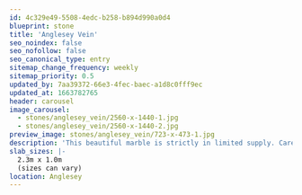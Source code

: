 ```yaml
---
id: 4c329e49-5508-4edc-b258-b894d990a0d4
blueprint: stone
title: 'Anglesey Vein'
seo_noindex: false
seo_nofollow: false
seo_canonical_type: entry
sitemap_change_frequency: weekly
sitemap_priority: 0.5
updated_by: 7aa39372-66e3-4fec-baec-a1d8c0fff9ec
updated_at: 1663782765
header: carousel
image_carousel:
  - stones/anglesey_vein/2560-x-1440-1.jpg
  - stones/anglesey_vein/2560-x-1440-2.jpg
preview_image: stones/anglesey_vein/723-x-473-1.jpg
description: 'This beautiful marble is strictly in limited supply. Careful cutting and polishing of this rare material produces a grey marbled stone with fine calcite veins that can be ‘bookmatched’ to create visually stunning panel patterns. This stone is truly unique and rare.'
slab_sizes: |-
  2.3m x 1.0m
  (sizes can vary)
location: Anglesey
---
```

